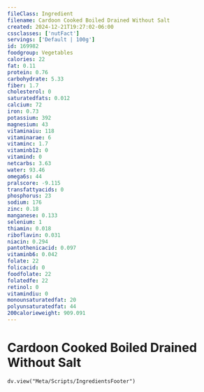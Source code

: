 ```yaml
---
fileClass: Ingredient
filename: Cardoon Cooked Boiled Drained Without Salt
created: 2024-12-21T19:27:02-06:00
cssclasses: ['nutFact']
servings: ['Default | 100g']
id: 169982
foodgroup: Vegetables
calories: 22
fat: 0.11
protein: 0.76
carbohydrate: 5.33
fiber: 1.7
cholesterol: 0
saturatedfats: 0.012
calcium: 72
iron: 0.73
potassium: 392
magnesium: 43
vitaminaiu: 118
vitaminarae: 6
vitaminc: 1.7
vitaminb12: 0
vitamind: 0
netcarbs: 3.63
water: 93.46
omega6s: 44
pralscore: -9.115
transfattyacids: 0
phosphorus: 23
sodium: 176
zinc: 0.18
manganese: 0.133
selenium: 1
thiamin: 0.018
riboflavin: 0.031
niacin: 0.294
pantothenicacid: 0.097
vitaminb6: 0.042
folate: 22
folicacid: 0
foodfolate: 22
folatedfe: 22
retinol: 0
vitamindiu: 0
monounsaturatedfat: 20
polyunsaturatedfat: 44
200calorieweight: 909.091
---
```


# Cardoon Cooked Boiled Drained Without Salt

```dataviewjs
dv.view("Meta/Scripts/IngredientsFooter")
```